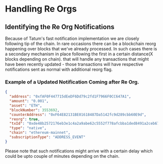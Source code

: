 # Handling Re Orgs

## Identifying the Re Org Notifications

Because of Tatum's fast notification implementation we are closely following tip of the chain. In rare occasions there can be a blockchain reorg happening over blocks that we've already processed. In such cases there is a secondary mechanism in place following the first in a certain distance(X blocks depending on chain). that will handle any transactions that might have been recently updated - those transactions will have respective notifications sent as normal with additional reorg flag.

### Example of a Updated Notification Coming after Re Org.

```json
{
  "address": "0xfAF0F447715dEeDF6Dd79c2fd1F7966F0CC647A1",
  "amount": "0.001",
  "asset": "ETH",
  "blockNumber": 3553692,
  "counterAddress": "0xF64E82131BE01618487Da5142fc9d289cbb60E9d",
  "reorg": true,
  "txId": "0xde48b2572176eb3e1c4a2a9abe62c5552f778afcbba1ded8491a2ceb675a6390",
  "type": "native",
  "chain": "ethereum-mainnet",
  "subscriptionType": "ADDRESS_EVENT"
}
```

Please note that such notifications might arrive with a certain delay which could be upto couple of minutes depending on the chain.
